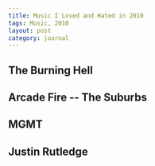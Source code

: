 ```yaml
---
title: Music I Loved and Hated in 2010
tags: Music, 2010
layout: post
category: journal
---
```


## The Burning Hell

## Arcade Fire -- The Suburbs

## MGMT

## Justin Rutledge
